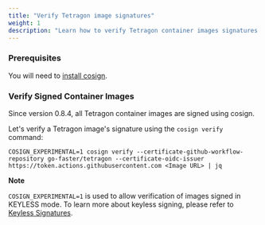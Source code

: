 ```yaml
---
title: "Verify Tetragon image signatures"
weight: 1
description: "Learn how to verify Tetragon container images signatures."
---
```


### Prerequisites

You will need to [install cosign](https://docs.sigstore.dev/cosign/installation/).

### Verify Signed Container Images

Since version 0.8.4, all Tetragon container images are signed using cosign.

Let's verify a Tetragon image's signature using the `cosign verify` command:

```shell
COSIGN_EXPERIMENTAL=1 cosign verify --certificate-github-workflow-repository go-faster/tetragon --certificate-oidc-issuer https://token.actions.githubusercontent.com <Image URL> | jq
```

**Note**

`COSIGN_EXPERIMENTAL=1` is used to allow verification of images signed in
KEYLESS mode. To learn more about keyless signing, please refer to [Keyless
Signatures](https://github.com/sigstore/cosign/blob/main/KEYLESS.md#keyless-signatures).

